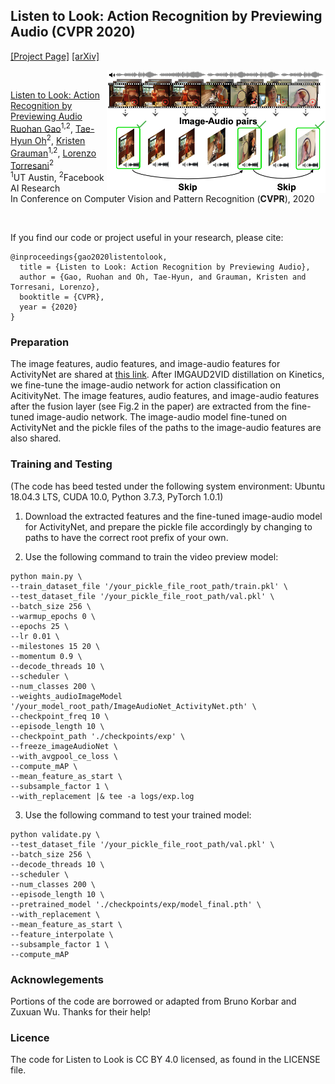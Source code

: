 ## Listen to Look: Action Recognition by Previewing Audio (CVPR 2020)
[[Project Page]](http://vision.cs.utexas.edu/projects/listen_to_look/)    [[arXiv]](https://arxiv.org/abs/1912.04487) 

<img src='listen_to_look_teaser.png' align="right" width=350>

<br/>

[Listen to Look: Action Recognition by Previewing Audio](https://arxiv.org/abs/1912.04487)  
 [Ruohan Gao](https://www.cs.utexas.edu/~rhgao/)<sup>1,2</sup>,  [Tae-Hyun Oh](https://thohkaistackr.wixsite.com/page)<sup>2</sup>,  [Kristen Grauman](http://www.cs.utexas.edu/~grauman/)<sup>1,2</sup>, [Lorenzo Torresani](https://www.cs.dartmouth.edu/~lorenzo/home.html)<sup>2</sup> <br/>
 <sup>1</sup>UT Austin, <sup>2</sup>Facebook AI Research  
 In Conference on Computer Vision and Pattern Recognition (**CVPR**), 2020  
 
<br/>

If you find our code or project useful in your research, please cite:

    @inproceedings{gao2020listentolook,
      title = {Listen to Look: Action Recognition by Previewing Audio},
      author = {Gao, Ruohan and Oh, Tae-Hyun, and Grauman, Kristen and Torresani, Lorenzo},
      booktitle = {CVPR},
      year = {2020}
    }

### Preparation
The image features, audio features, and image-audio features for ActivityNet are shared at [this link](https://utexas.box.com/s/8rxijymjo0kx4e9jk7byobdc8vnf377l). After IMGAUD2VID distillation on Kinetics, we fine-tune the image-audio network for action classification on AcitivityNet. The image features, audio features, and image-audio features after the fusion layer (see Fig.2 in the paper) are extracted from the fine-tuned image-audio network. The image-audio model fine-tuned on ActivityNet and the pickle files of the paths to the image-audio features are also shared.

### Training and Testing
(The code has beed tested under the following system environment: Ubuntu 18.04.3 LTS, CUDA 10.0, Python 3.7.3, PyTorch 1.0.1)
1. Download the extracted features and the fine-tuned image-audio model for ActivityNet, and prepare the pickle file accordingly by changing to paths to have the correct root prefix of your own.

2. Use the following command to train the video preview model:
```
python main.py \
--train_dataset_file '/your_pickle_file_root_path/train.pkl' \
--test_dataset_file '/your_pickle_file_root_path/val.pkl' \
--batch_size 256 \
--warmup_epochs 0 \
--epochs 25 \
--lr 0.01 \
--milestones 15 20 \
--momentum 0.9 \
--decode_threads 10 \
--scheduler \
--num_classes 200 \
--weights_audioImageModel '/your_model_root_path/ImageAudioNet_ActivityNet.pth' \
--checkpoint_freq 10 \
--episode_length 10 \
--checkpoint_path './checkpoints/exp' \
--freeze_imageAudioNet \
--with_avgpool_ce_loss \
--compute_mAP \
--mean_feature_as_start \
--subsample_factor 1 \
--with_replacement |& tee -a logs/exp.log
```

3. Use the following command to test your trained model:
```
python validate.py \
--test_dataset_file '/your_pickle_file_root_path/val.pkl' \
--batch_size 256 \
--decode_threads 10 \
--scheduler \
--num_classes 200 \
--episode_length 10 \
--pretrained_model './checkpoints/exp/model_final.pth' \
--with_replacement \
--mean_feature_as_start \
--feature_interpolate \
--subsample_factor 1 \
--compute_mAP
```

### Acknowlegements
Portions of the code are borrowed or adapted from Bruno Korbar and Zuxuan Wu. Thanks for their help!

### Licence
The code for Listen to Look is CC BY 4.0 licensed, as found in the LICENSE file.
